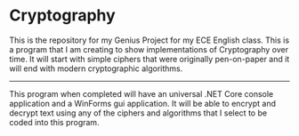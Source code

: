 # Cryptography

This is the repository for my Genius Project for my ECE English class. This is a program that I am creating to show implementations of Cryptography over time. It will start with simple ciphers that were originally pen-on-paper and it will end with modern cryptographic algorithms.

---

This program when completed will have an universal .NET Core console application and a WinForms gui application. It will be able to encrypt and decrypt text using any of the ciphers and algorithms that I select to be coded into this program.
